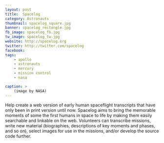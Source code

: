 ```yaml
---
layout: post
title:  Spacelog
category: Astronauts
thumbnail: spacelog_square.jpg
banner: spacelog_rectangle.jpg
fb_image: spacelog_fb.jpg
tw_image: spacelog_tw.jpg
website: http://spacelog.org
twitter: http://twitter.com/spacelog
facebook: 
tags: 
    - apollo
    - astronauts
    - mercury
    - mission control
    - nasa

caption: >
    (image by NASA)
---
```

Help create a web version of early human spaceflight transcripts that have only been in print version until now. Spacelog aims to bring the memorable moments of some the first humans in space to life by making them easily searchable and linkable on the web. Volunteers can transcribe missions, write new material (biographies, descriptions of key moments and phases, and so on), select images for use in the missions, and/or develop the source code further.